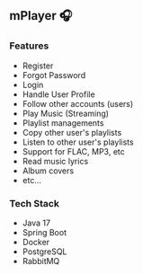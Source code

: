 ## mPlayer :headphones:

### Features

- Register
- Forgot Password
- Login
- Handle User Profile
- Follow other accounts (users)
- Play Music (Streaming)
- Playlist managements
- Copy other user's playlists
- Listen to other user's playlists
- Support for FLAC, MP3, etc
- Read music lyrics
- Album covers
- etc...

### Tech Stack

- Java 17
- Spring Boot
- Docker
- PostgreSQL
- RabbitMQ